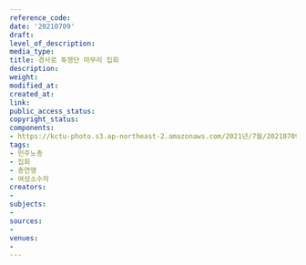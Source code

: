 ```yaml
---
reference_code: 
date: '20210709'
draft: 
level_of_description: 
media_type: 
title: 경사로 투쟁단 마무리 집회
description: 
weight: 
modified_at: 
created_at: 
link: 
public_access_status: 
copyright_status: 
components:
- https://kctu-photo.s3.ap-northeast-2.amazonaws.com/2021년/7월/20210709-경사로+투쟁단+마무리+집회_민주노총_집회_총연맹_여성소수자/_1D21034.jpg
tags:
- 민주노총
- 집회
- 총연맹
- 여성소수자
creators:
- 
subjects:
- 
sources:
- 
venues:
- 
---
```

